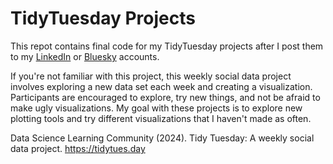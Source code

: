 # TidyTuesday Projects

This repot contains final code for my TidyTuesday projects after I post them to my [LinkedIn](https://www.linkedin.com/in/morgana-kinlan) or [Bluesky](https://bsky.app/profile/morgana-kinlan.bsky.social) accounts.

If you're not familiar with this project, this weekly social data project involves exploring a new data set each week and creating a visualization. Participants are encouraged to explore, try new things, and not be afraid to make ugly visualizations. My goal with these projects is to explore new plotting tools and try different visualizations that I haven't made as often. 

Data Science Learning Community (2024). Tidy Tuesday: A weekly social data project. https://tidytues.day
